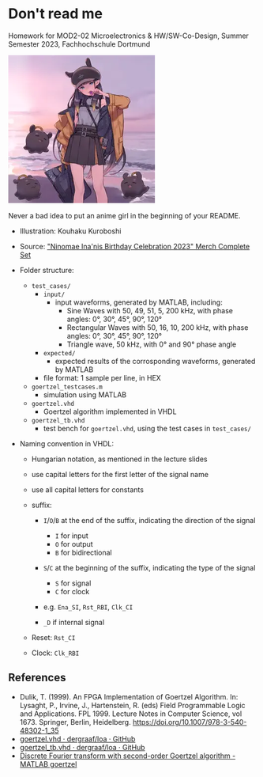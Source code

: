 # Don't read me

Homework for MOD2-02 Microelectronics & HW/SW-Co-Design, Summer Semester 2023, Fachhochschule Dortmund

![Dreamt-I-Went-Outside Acrylic Smartphone Stand](ninomae_inanis.webp)

Never a bad idea to put an anime girl in the beginning of your README.

* Illustration: Kouhaku Kuroboshi
* Source: ["Ninomae Ina'nis Birthday Celebration 2023" Merch Complete Set](https://shop.geekjack.net/products/ninomae-inanis-birthday-celebration-2023-merch-complete-set?variant=45094943785206)

* Folder structure:
  * `test_cases/`
    * `input/`
      * input waveforms, generated by MATLAB, including:
        * Sine Waves with 50, 49, 51, 5, 200 kHz, with phase angles: 0°, 30°, 45°, 90°, 120°
        * Rectangular Waves with 50, 16, 10, 200 kHz, with phase angles: 0°, 30°, 45°, 90°, 120°
        * Triangle wave, 50 kHz, with 0° and 90° phase angle
    * `expected/`
      * expected results of the corrosponding waveforms, generated by MATLAB
    * file format: 1 sample per line, in HEX
  * `goertzel_testcases.m`
    * simulation using MATLAB
  * `goertzel.vhd`
    * Goertzel algorithm implemented in VHDL
  * `goertzel_tb.vhd`
    * test bench for `goertzel.vhd`, using the test cases in `test_cases/`

* Naming convention in VHDL:
  * Hungarian notation, as mentioned in the lecture slides
  * use capital letters for the first letter of the signal name
  * use all capital letters for constants

  * suffix:
    * `I`/`O`/`B` at the end of the suffix, indicating the direction of the signal
      * `I` for input
      * `O` for output
      * `B` for bidirectional

    * `S`/`C` at the beginning of the suffix, indicating the type of the signal
      * `S` for signal
      * `C` for clock

    * e.g. `Ena_SI`, `Rst_RBI`, `Clk_CI`

    * `_D` if internal signal

  * Reset: `Rst_CI`
  * Clock: `Clk_RBI`

## References

* Dulik, T. (1999). An FPGA Implementation of Goertzel Algorithm. In: Lysaght, P., Irvine, J., Hartenstein, R. (eds) Field Programmable Logic and Applications. FPL 1999. Lecture Notes in Computer Science, vol 1673. Springer, Berlin, Heidelberg. <https://doi.org/10.1007/978-3-540-48302-1_35>
* [goertzel.vhd · dergraaf/loa · GitHub](https://github.com/dergraaf/loa/blob/master/fpga/modules/signalprocessing/hdl/goertzel.vhd)
* [goertzel_tb.vhd · dergraaf/loa · GitHub](https://github.com/dergraaf/loa/blob/master/fpga/modules/signalprocessing/tb/goertzel_tb.vhd)
* [Discrete Fourier transform with second-order Goertzel algorithm - MATLAB goertzel](https://www.mathworks.com/help/signal/ref/goertzel.html)
